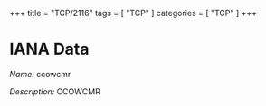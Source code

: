 +++
title = "TCP/2116"
tags = [ "TCP" ]
categories = [ "TCP" ]
+++

# IANA Data

_Name:_ ccowcmr

_Description:_ CCOWCMR

